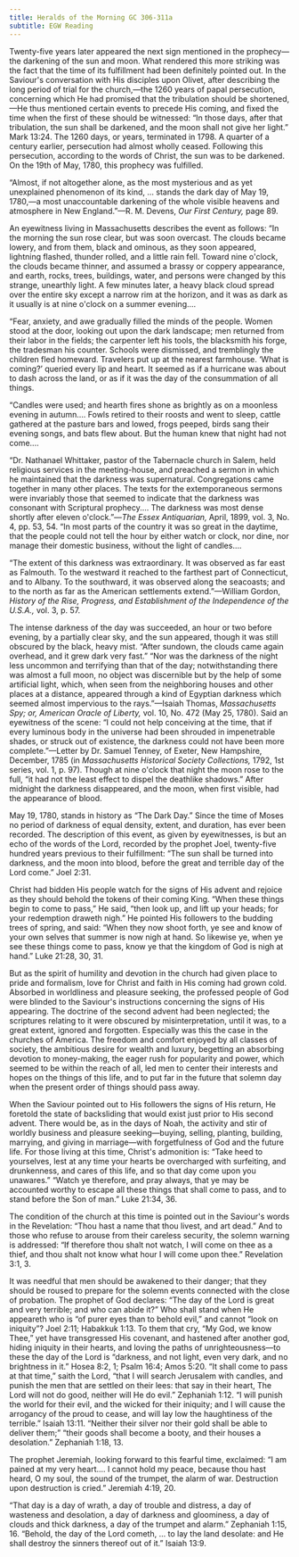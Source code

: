 ```yaml
---
title: Heralds of the Morning GC 306-311a
subtitle: EGW Reading
---
```


Twenty-five years later appeared the next sign mentioned in the prophecy—the darkening of the sun and moon. What rendered this more striking was the fact that the time of its fulfillment had been definitely pointed out. In the Saviour's conversation with His disciples upon Olivet, after describing the long period of trial for the church,—the 1260 years of papal persecution, concerning which He had promised that the tribulation should be shortened,—He thus mentioned certain events to precede His coming, and fixed the time when the first of these should be witnessed: “In those days, after that tribulation, the sun shall be darkened, and the moon shall not give her light.” Mark 13:24. The 1260 days, or years, terminated in 1798. A quarter of a century earlier, persecution had almost wholly ceased. Following this persecution, according to the words of Christ, the sun was to be darkened. On the 19th of May, 1780, this prophecy was fulfilled.

“Almost, if not altogether alone, as the most mysterious and as yet unexplained phenomenon of its kind, ... stands the dark day of May 19, 1780,—a most unaccountable darkening of the whole visible heavens and atmosphere in New England.”—R. M. Devens, _Our First Century,_ page 89.

An eyewitness living in Massachusetts describes the event as follows: “In the morning the sun rose clear, but was soon overcast. The clouds became lowery, and from them, black and ominous, as they soon appeared, lightning flashed, thunder rolled, and a little rain fell. Toward nine o'clock, the clouds became thinner, and assumed a brassy or coppery appearance, and earth, rocks, trees, buildings, water, and persons were changed by this strange, unearthly light. A few minutes later, a heavy black cloud spread over the entire sky except a narrow rim at the horizon, and it was as dark as it usually is at nine o'clock on a summer evening....

“Fear, anxiety, and awe gradually filled the minds of the people. Women stood at the door, looking out upon the dark landscape; men returned from their labor in the fields; the carpenter left his tools, the blacksmith his forge, the tradesman his counter. Schools were dismissed, and tremblingly the children fled homeward. Travelers put up at the nearest farmhouse. ‘What is coming?’ queried every lip and heart. It seemed as if a hurricane was about to dash across the land, or as if it was the day of the consummation of all things.

“Candles were used; and hearth fires shone as brightly as on a moonless evening in autumn.... Fowls retired to their roosts and went to sleep, cattle gathered at the pasture bars and lowed, frogs peeped, birds sang their evening songs, and bats flew about. But the human knew that night had not come....

“Dr. Nathanael Whittaker, pastor of the Tabernacle church in Salem, held religious services in the meeting-house, and preached a sermon in which he maintained that the darkness was supernatural. Congregations came together in many other places. The texts for the extemporaneous sermons were invariably those that seemed to indicate that the darkness was consonant with Scriptural prophecy.... The darkness was most dense shortly after eleven o'clock.”—_The Essex Antiquarian,_ April, 1899, vol. 3, No. 4, pp. 53, 54. “In most parts of the country it was so great in the daytime, that the people could not tell the hour by either watch or clock, nor dine, nor manage their domestic business, without the light of candles....

“The extent of this darkness was extraordinary. It was observed as far east as Falmouth. To the westward it reached to the farthest part of Connecticut, and to Albany. To the southward, it was observed along the seacoasts; and to the north as far as the American settlements extend.”—William Gordon, _History of the Rise, Progress, and Establishment of the Independence of the U.S.A.,_ vol. 3, p. 57.

The intense darkness of the day was succeeded, an hour or two before evening, by a partially clear sky, and the sun appeared, though it was still obscured by the black, heavy mist. “After sundown, the clouds came again overhead, and it grew dark very fast.” “Nor was the darkness of the night less uncommon and terrifying than that of the day; notwithstanding there was almost a full moon, no object was discernible but by the help of some artificial light, which, when seen from the neighboring houses and other places at a distance, appeared through a kind of Egyptian darkness which seemed almost impervious to the rays.”—Isaiah Thomas, _Massachusetts Spy; or, American Oracle of Liberty,_ vol. 10, No. 472 (May 25, 1780). Said an eyewitness of the scene: “I could not help conceiving at the time, that if every luminous body in the universe had been shrouded in impenetrable shades, or struck out of existence, the darkness could not have been more complete.”—Letter by Dr. Samuel Tenney, of Exeter, New Hampshire, December, 1785 (in _Massachusetts Historical Society Collections,_ 1792, 1st series, vol. 1, p. 97). Though at nine o'clock that night the moon rose to the full, “it had not the least effect to dispel the deathlike shadows.” After midnight the darkness disappeared, and the moon, when first visible, had the appearance of blood.

May 19, 1780, stands in history as “The Dark Day.” Since the time of Moses no period of darkness of equal density, extent, and duration, has ever been recorded. The description of this event, as given by eyewitnesses, is but an echo of the words of the Lord, recorded by the prophet Joel, twenty-five hundred years previous to their fulfillment: “The sun shall be turned into darkness, and the moon into blood, before the great and terrible day of the Lord come.” Joel 2:31.

Christ had bidden His people watch for the signs of His advent and rejoice as they should behold the tokens of their coming King. “When these things begin to come to pass,” He said, “then look up, and lift up your heads; for your redemption draweth nigh.” He pointed His followers to the budding trees of spring, and said: “When they now shoot forth, ye see and know of your own selves that summer is now nigh at hand. So likewise ye, when ye see these things come to pass, know ye that the kingdom of God is nigh at hand.” Luke 21:28, 30, 31.

But as the spirit of humility and devotion in the church had given place to pride and formalism, love for Christ and faith in His coming had grown cold. Absorbed in worldliness and pleasure seeking, the professed people of God were blinded to the Saviour's instructions concerning the signs of His appearing. The doctrine of the second advent had been neglected; the scriptures relating to it were obscured by misinterpretation, until it was, to a great extent, ignored and forgotten. Especially was this the case in the churches of America. The freedom and comfort enjoyed by all classes of society, the ambitious desire for wealth and luxury, begetting an absorbing devotion to money-making, the eager rush for popularity and power, which seemed to be within the reach of all, led men to center their interests and hopes on the things of this life, and to put far in the future that solemn day when the present order of things should pass away.

When the Saviour pointed out to His followers the signs of His return, He foretold the state of backsliding that would exist just prior to His second advent. There would be, as in the days of Noah, the activity and stir of worldly business and pleasure seeking—buying, selling, planting, building, marrying, and giving in marriage—with forgetfulness of God and the future life. For those living at this time, Christ's admonition is: “Take heed to yourselves, lest at any time your hearts be overcharged with surfeiting, and drunkenness, and cares of this life, and so that day come upon you unawares.” “Watch ye therefore, and pray always, that ye may be accounted worthy to escape all these things that shall come to pass, and to stand before the Son of man.” Luke 21:34, 36.

The condition of the church at this time is pointed out in the Saviour's words in the Revelation: “Thou hast a name that thou livest, and art dead.” And to those who refuse to arouse from their careless security, the solemn warning is addressed: “If therefore thou shalt not watch, I will come on thee as a thief, and thou shalt not know what hour I will come upon thee.” Revelation 3:1, 3.

It was needful that men should be awakened to their danger; that they should be roused to prepare for the solemn events connected with the close of probation. The prophet of God declares: “The day of the Lord is great and very terrible; and who can abide it?” Who shall stand when He appeareth who is “of purer eyes than to behold evil,” and cannot “look on iniquity”? Joel 2:11; Habakkuk 1:13. To them that cry, “My God, we know Thee,” yet have transgressed His covenant, and hastened after another god, hiding iniquity in their hearts, and loving the paths of unrighteousness—to these the day of the Lord is “darkness, and not light, even very dark, and no brightness in it.” Hosea 8:2, 1; Psalm 16:4; Amos 5:20. “It shall come to pass at that time,” saith the Lord, “that I will search Jerusalem with candles, and punish the men that are settled on their lees: that say in their heart, The Lord will not do good, neither will He do evil.” Zephaniah 1:12. “I will punish the world for their evil, and the wicked for their iniquity; and I will cause the arrogancy of the proud to cease, and will lay low the haughtiness of the terrible.” Isaiah 13:11. “Neither their silver nor their gold shall be able to deliver them;” “their goods shall become a booty, and their houses a desolation.” Zephaniah 1:18, 13.

The prophet Jeremiah, looking forward to this fearful time, exclaimed: “I am pained at my very heart.... I cannot hold my peace, because thou hast heard, O my soul, the sound of the trumpet, the alarm of war. Destruction upon destruction is cried.” Jeremiah 4:19, 20.

“That day is a day of wrath, a day of trouble and distress, a day of wasteness and desolation, a day of darkness and gloominess, a day of clouds and thick darkness, a day of the trumpet and alarm.” Zephaniah 1:15, 16. “Behold, the day of the Lord cometh, ... to lay the land desolate: and He shall destroy the sinners thereof out of it.” Isaiah 13:9.